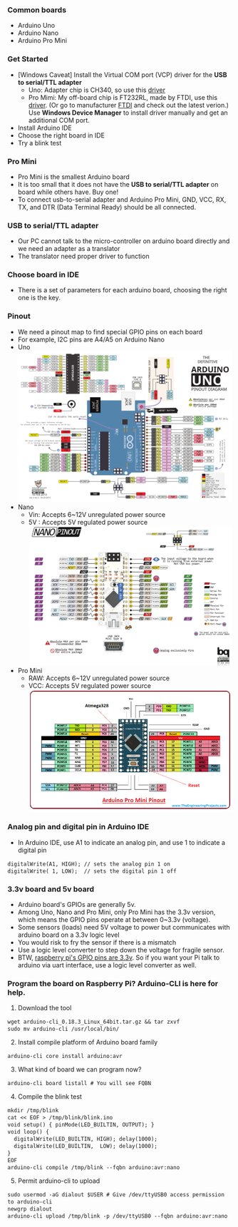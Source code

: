### Common boards
* Arduino Uno
* Arduino Nano
* Arduino Pro Mini 
### Get Started
* [Windows Caveat] Install the Virtual COM port (VCP) driver for the <b>USB to serial/TTL adapter</b> 
   * Uno: Adapter chip is CH340, so use this [driver](driver/CH341SER.EXE)
   * Pro Mimi: My off-board chip is FT232RL, made by FTDI, use this [driver](driver/CDM%20v2.12.28%20WHQL%20Certified.zip). (Or go to manufacturer [FTDI](https://www.ftdichip.com/Drivers/VCP.htm) and check out the latest verion.) Use <b>Windows Device Manager</b> to install driver manually and get an additional COM port.
* Install Arduino IDE
* Choose the right board in IDE
* Try a blink test 
### Pro Mini
* Pro Mini is the smallest Arduino board
* It is too small that it does not have the <b>USB to serial/TTL adapter</b> on board while others have. Buy one!  
* To connect usb-to-serial adapter and Arduino Pro Mini, GND, VCC, RX, TX, and DTR (Data Terminal Ready) should be all connected.
### USB to serial/TTL adapter
* Our PC cannot talk to the micro-controller on arduino board directly and we need an adapter as a translator
* The translator need proper driver to function 
### Choose board in IDE
* There is a set of parameters for each arduino board, choosing the right one is the key.
### Pinout
* We need a pinout map to find special GPIO pins on each board
* For example, I2C pins are A4/A5 on Arduino Nano
* Uno<br/><img src="pinout/Uno.svg"></img>
* Nano
  * Vin: Accepts 6~12V unregulated power source
  * 5V : Accepts 5V regulated power source<br/><img src="pinout/Nano.png"></img>
* Pro Mini
  * RAW: Accepts 6~12V unregulated power source
  * VCC: Accepts 5V regulated power source<br/><img src="pinout/Pro_Mini.png"></img>
### Analog pin and digital pin in Arduino IDE
* In Arduino IDE, use A1 to indicate an analog pin, and use 1 to indicate a digital pin
```
digitalWrite(A1, HIGH); // sets the analog pin 1 on 
digitalWrite( 1, LOW);  // sets the digital pin 1 off
``` 
### 3.3v board and 5v board
* Arduino board's GPIOs are generally 5v.
* Among Uno, Nano and Pro Mini, only Pro Mini has the 3.3v version, which means the GPIO pins operate at between 0~3.3v (voltage). 
* Some sensors (loads) need 5V voltage to power but communicates with arduino board on a 3.3v logic level
* You would risk to fry the sensor if there is a mismatch 
* Use a logic level converter to step down the voltage for fragile sensor.
* BTW, [raspberry pi's GPIO pins are 3.3v](https://www.raspberrypi.org/documentation/hardware/raspberrypi/gpio/README.md). So if you want your Pi talk to arduino via uart interface, use a logic level converter as well.
### Program the board on Raspberry Pi? Arduino-CLI is here for help. <a name="Arduino-CLI"></a>
1. Download the tool
```
wget arduino-cli_0.18.3_Linux_64bit.tar.gz && tar zxvf 
sudo mv arduino-cli /usr/local/bin/
```
2. Install compile platform of Arduino board family
```
arduino-cli core install arduino:avr
```
3. What kind of board we can program now?
```
arduino-cli board listall # You will see FQBN
```
4. Compile the blink test
```
mkdir /tmp/blink
cat << EOF > /tmp/blink/blink.ino
void setup() { pinMode(LED_BUILTIN, OUTPUT); }
void loop() {
  digitalWrite(LED_BUILTIN, HIGH); delay(1000);  
  digitalWrite(LED_BUILTIN,  LOW); delay(1000);  
}
EOF
arduino-cli compile /tmp/blink --fqbn arduino:avr:nano 
```
5. Permit arduino-cli to upload
```
sudo usermod -aG dialout $USER # Give /dev/ttyUSB0 access permission to arduino-cli 
newgrp dialout
arduino-cli upload /tmp/blink -p /dev/ttyUSB0 --fqbn arduino:avr:nano 
``` 

